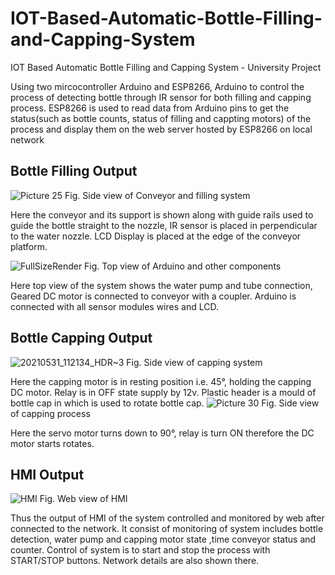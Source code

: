 # IOT-Based-Automatic-Bottle-Filling-and-Capping-System
IOT Based Automatic Bottle Filling and Capping System - University Project

Using two mircocontroller Arduino and ESP8266, Arduino to control the process of detecting bottle through IR sensor for both filling and capping process. ESP8266 is used to read data from Arduino pins to get the status(such as bottle counts, status of filling and cappting motors) of the process and display them on the web server hosted by ESP8266 on local network 


## Bottle Filling Output
![Picture 25](https://user-images.githubusercontent.com/31591304/216818734-fd811cef-5686-4b2b-af78-cad6170ee212.jpg)
Fig. Side view of Conveyor and filling system

Here the conveyor and its support is shown along with guide rails used to guide the bottle straight to the nozzle, IR sensor is placed in perpendicular to the water nozzle. LCD Display is placed at the edge of the conveyor platform.

![FullSizeRender](https://user-images.githubusercontent.com/31591304/216818750-b5490daa-cc2d-4e3d-b1be-0c08b8b18008.jpg)
Fig. Top view of Arduino and other components

Here top view of the system shows the water pump and tube connection, Geared DC motor is connected to conveyor with a coupler. Arduino is connected with all sensor modules wires and LCD.



## Bottle Capping Output
![20210531_112134_HDR~3](https://user-images.githubusercontent.com/31591304/216818864-90e27247-37a0-4b69-b4fa-e24d0034cc42.jpg)
Fig. Side view of capping system

Here the capping motor is in resting position i.e. 45°, holding the capping DC motor. Relay is in OFF state supply by 12v. Plastic header is a mould of bottle cap in which is used to rotate bottle cap.
![Picture 30](https://user-images.githubusercontent.com/31591304/216818874-49cdf054-00bf-4cb9-9333-4905207677c9.jpg)
Fig. Side view of capping process

Here the servo motor turns down to 90°, relay is turn ON therefore the DC motor starts rotates.

## HMI Output  
![HMI](https://user-images.githubusercontent.com/31591304/216818905-119b8448-2500-4fb9-b407-92d41869e9f2.png)
Fig. Web view of HMI

Thus the output of HMI of the system controlled and monitored by web after connected to the network. It consist of monitoring of system includes bottle detection, water pump and capping motor state ,time conveyor status and counter. Control of system is to start and stop the process with START/STOP buttons. Network details are also shown there.
